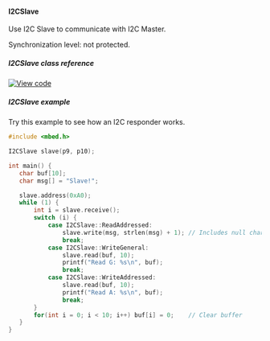 #### I2CSlave

Use I2C Slave to communicate with I2C Master.

Synchronization level: not protected.

##### I2CSlave class reference

[![View code](https://www.mbed.com/embed/?type=library)](https://docs.mbed.com/docs/mbed-os-api/en/mbed-os-5.5/api/classmbed_1_1I2CSlave.html)

##### I2CSlave example

Try this example to see how an I2C responder works.

```c++
#include <mbed.h>

I2CSlave slave(p9, p10);

int main() {
   char buf[10];
   char msg[] = "Slave!";

   slave.address(0xA0);
   while (1) {
       int i = slave.receive();
       switch (i) {
           case I2CSlave::ReadAddressed:
               slave.write(msg, strlen(msg) + 1); // Includes null char
               break;
           case I2CSlave::WriteGeneral:
               slave.read(buf, 10);
               printf("Read G: %s\n", buf);
               break;
           case I2CSlave::WriteAddressed:
               slave.read(buf, 10);
               printf("Read A: %s\n", buf);
               break;
       }
       for(int i = 0; i < 10; i++) buf[i] = 0;    // Clear buffer
   }
}
```
